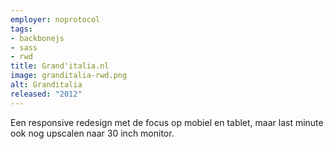 ```yaml
---
employer: noprotocol
tags:
- backbonejs
- sass
- rwd
title: Grand'italia.nl
image: granditalia-rwd.png
alt: Granditalia
released: "2012"
---
```


Een responsive redesign met de focus op mobiel en tablet, maar last minute ook nog upscalen naar 30 inch monitor.
